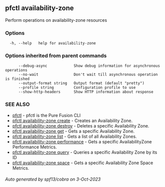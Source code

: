 ## pfctl availability-zone

Perform operations on availability-zone resources

### Options

```
  -h, --help   help for availability-zone
```

### Options inherited from parent commands

```
      --debug-async            Show debug information for asynchronous operations
      --no-wait                Don't wait till asynchronous operation is finished
      --output-format string   Output format (default "pretty")
      --profile string         Configuration profile to use
      --show-http-headers      Show HTTP information about response
```

### SEE ALSO

* [pfctl](pfctl.md)	 - pfctl is the Pure Fusion CLI
* [pfctl availability-zone create](pfctl_availability-zone_create.md)	 - Creates an Availability Zone.
* [pfctl availability-zone destroy](pfctl_availability-zone_destroy.md)	 - Deletes a specific Availability Zone.
* [pfctl availability-zone get](pfctl_availability-zone_get.md)	 - Gets a specific Availability Zone.
* [pfctl availability-zone list](pfctl_availability-zone_list.md)	 - Gets a list of all Availability Zones.
* [pfctl availability-zone performance](pfctl_availability-zone_performance.md)	 - Gets a specific AvailabilityZone Performance Metrics.
* [pfctl availability-zone query](pfctl_availability-zone_query.md)	 - Queries a specific Availability Zone by its ID
* [pfctl availability-zone space](pfctl_availability-zone_space.md)	 - Gets a specific Availability Zone Space Metrics.

###### Auto generated by spf13/cobra on 3-Oct-2023
